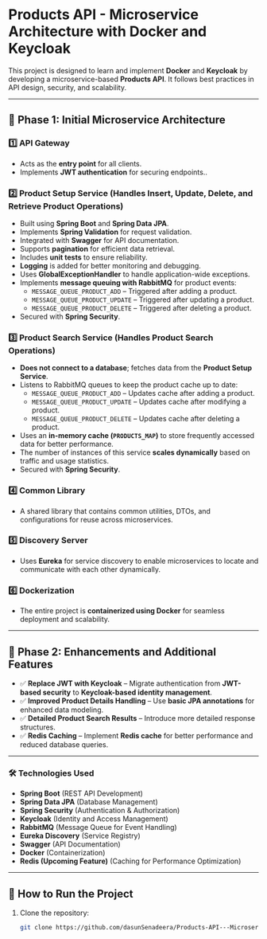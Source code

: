 # Products API - Microservice Architecture with Docker and Keycloak

This project is designed to learn and implement **Docker** and **Keycloak** by developing a microservice-based **Products API**. It follows best practices in API design, security, and scalability.

---

## 🚀 Phase 1: Initial Microservice Architecture  

### 1️⃣ API Gateway  
- Acts as the **entry point** for all clients.  
- Implements **JWT authentication** for securing endpoints..  

### 2️⃣ Product Setup Service (Handles Insert, Update, Delete, and Retrieve Product Operations)  
- Built using **Spring Boot** and **Spring Data JPA**.  
- Implements **Spring Validation** for request validation.  
- Integrated with **Swagger** for API documentation.  
- Supports **pagination** for efficient data retrieval.  
- Includes **unit tests** to ensure reliability.  
- **Logging** is added for better monitoring and debugging.  
- Uses **GlobalExceptionHandler** to handle application-wide exceptions.  
- Implements **message queuing with RabbitMQ** for product events:  
  - `MESSAGE_QUEUE_PRODUCT_ADD` – Triggered after adding a product.  
  - `MESSAGE_QUEUE_PRODUCT_UPDATE` – Triggered after updating a product.  
  - `MESSAGE_QUEUE_PRODUCT_DELETE` – Triggered after deleting a product.  
- Secured with **Spring Security**.  

### 3️⃣ Product Search Service (Handles Product Search Operations)  
- **Does not connect to a database**; fetches data from the **Product Setup Service**.  
- Listens to RabbitMQ queues to keep the product cache up to date:  
  - `MESSAGE_QUEUE_PRODUCT_ADD` – Updates cache after adding a product.  
  - `MESSAGE_QUEUE_PRODUCT_UPDATE` – Updates cache after modifying a product.  
  - `MESSAGE_QUEUE_PRODUCT_DELETE` – Updates cache after deleting a product.  
- Uses an **in-memory cache (`PRODUCTS_MAP`)** to store frequently accessed data for better performance.  
- The number of instances of this service **scales dynamically** based on traffic and usage statistics.  
- Secured with **Spring Security**.  

### 4️⃣ Common Library  
- A shared library that contains common utilities, DTOs, and configurations for reuse across microservices.  

### 5️⃣ Discovery Server  
- Uses **Eureka** for service discovery to enable microservices to locate and communicate with each other dynamically.  

### 6️⃣ Dockerization  
- The entire project is **containerized using Docker** for seamless deployment and scalability.  

---

## 📌 Phase 2: Enhancements and Additional Features  

- ✅ **Replace JWT with Keycloak** – Migrate authentication from **JWT-based security** to **Keycloak-based identity management**.  
- ✅ **Improved Product Details Handling** – Use **basic JPA annotations** for enhanced data modeling.  
- ✅ **Detailed Product Search Results** – Introduce more detailed response structures.  
- ✅ **Redis Caching** – Implement **Redis cache** for better performance and reduced database queries.  

---

### 🛠️ **Technologies Used**
- **Spring Boot** (REST API Development)  
- **Spring Data JPA** (Database Management)  
- **Spring Security** (Authentication & Authorization)  
- **Keycloak** (Identity and Access Management)  
- **RabbitMQ** (Message Queue for Event Handling)  
- **Eureka Discovery** (Service Registry)  
- **Swagger** (API Documentation)  
- **Docker** (Containerization)  
- **Redis (Upcoming Feature)** (Caching for Performance Optimization)  

---

## 📜 **How to Run the Project**  
1. Clone the repository:  
   ```bash
   git clone https://github.com/dasunSenadeera/Products-API---Microservice-Architecture-with-Docker-and-Keycloak
